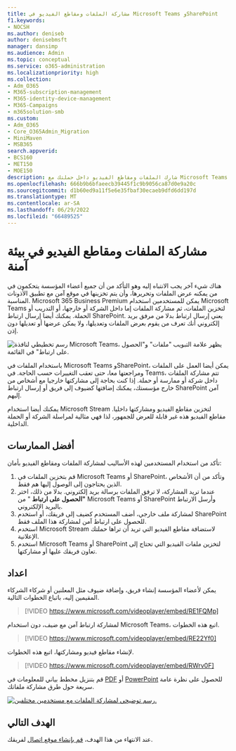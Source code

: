 ```yaml
---
title: مشاركة الملفات ومقاطع الفيديو في Microsoft Teams وSharePoint
f1.keywords:
- NOCSH
ms.author: deniseb
author: denisebmsft
manager: dansimp
ms.audience: Admin
ms.topic: conceptual
ms.service: o365-administration
ms.localizationpriority: high
ms.collection:
- Adm_O365
- M365-subscription-management
- M365-identity-device-management
- M365-Campaigns
- m365solution-smb
ms.custom:
- Adm_O365
- Core_O365Admin_Migration
- MiniMaven
- MSB365
search.appverid:
- BCS160
- MET150
- MOE150
description: شارك الملفات ومقاطع الفيديو داخل حملتك مع Microsoft Teams وSharePoint. يتضمن Microsoft 365 Business Premium Teams الذي يعد طريقة رائعة لمشاركة الملفات ومقاطع الفيديو بأمان.
ms.openlocfilehash: 666b9b6bfaeecb39445f1c9b9056ca87d0e9a20c
ms.sourcegitcommit: d1b60ed9a11f5e6e35fbaf30ecaeb9dfd6dd197d
ms.translationtype: MT
ms.contentlocale: ar-SA
ms.lasthandoff: 06/29/2022
ms.locfileid: "66489525"
---
```

# <a name="share-files-and-videos-in-a-safe-environment"></a>مشاركة الملفات ومقاطع الفيديو في بيئة آمنة


هناك شيء آخر يجب الانتباه إليه وهو التأكد من أن جميع أعضاء المؤسسة يتحكمون في من يمكنه عرض الملفات وتحريرها، وأن يتم تخزينها في موقع آمن مع تطبيق الأذونات المناسبة. Microsoft 365 Business Premium يمكن للمستخدمين استخدام Microsoft Teams لتخزين الملفات، ثم مشاركة الملفات إما داخل الشركة أو خارجها، أو التدريب أو الحملة. يمكنك أيضا إرسال ارتباط SharePoint. يعني إرسال ارتباط بدلا من مرفق بريد إلكتروني أنك تعرف من يقوم بعرض الملفات وتعديلها، ولا يمكن عرضها أو تعديلها دون إذن.

![رسم تخطيطي لنافذة Microsoft Teams، يظهر علامة التبويب "ملفات" و"الحصول على ارتباط" في القائمة.](../media/m365-democracy-teams-sharefiles.png)

باستخدام الملفات في Microsoft Teams وSharePoint، يمكن أيضا العمل على الملفات ومراجعتها معا، حتى تعقب التغييرات حسب الحاجة. في Teams، تتم مشاركة الملفات داخل شركة أو ممارسة أو حملة. إذا كنت بحاجة إلى مشاركتها خارجيا مع أشخاص من خارج مؤسستك، يمكنك إضافتها كضيوف إلى فريق أو إرسال ارتباط SharePoint آمن إليهم.

يمكنك أيضا استخدام Microsoft Stream لتخزين مقاطع الفيديو ومشاركتها داخليا. مقاطع الفيديو هذه غير قابلة للعرض للجمهور، لذا فهي مثالية لمراسلة الشركة أو الحملة الداخلية.

## <a name="best-practices"></a>أفضل الممارسات

تأكد من استخدام المستخدمين لهذه الأساليب لمشاركة الملفات ومقاطع الفيديو بأمان:

1. قم بتخزين الملفات في Microsoft Teams أو SharePoint، وتأكد من أن الأشخاص الذين يحتاجون إلى الوصول إليها هم فقط.
2. عندما تريد المشاركة، لا ترفق الملفات برسالة بريد إلكتروني. بدلا من ذلك، اختر **"الحصول على ارتباط** " من Microsoft Teams أو SharePoint وأرسل الارتباط بالبريد الإلكتروني.
3. لمشاركة ملف خارجي، أضف المستخدم كضيف إلى فريقك، أو استخدم SharePoint للحصول على ارتباط آمن لمشاركة هذا الملف فقط.
4. استخدم Microsoft Stream لاستضافة مقاطع الفيديو التي تريد أن تراها حملتك الإعلانية.
5. استخدم Microsoft Teams أو SharePoint لتخزين ملفات الفيديو التي تحتاج إلى تعاون فريقك عليها أو مشاركتها.

## <a name="set-up"></a>اعداد

يمكن لأعضاء المؤسسة إنشاء فريق، وإضافة ضيوف مثل المعلنين أو شركاء الشركاء المقيمين إليه، باتباع الخطوات التالية.

> [!VIDEO https://www.microsoft.com/videoplayer/embed/RE1FQMp]

لمشاركة ارتباط آمن مع ضيف، دون استخدام Microsoft Teams، اتبع هذه الخطوات.

> [!VIDEO https://www.microsoft.com/videoplayer/embed/RE22Yf0]

لإنشاء مقاطع فيديو ومشاركتها، اتبع هذه الخطوات.

> [!VIDEO https://www.microsoft.com/videoplayer/embed/RWrv0F]

قم بتنزيل مخطط بياني للمعلومات في [PDF](https://go.microsoft.com/fwlink/?linkid=2079435) أو [PowerPoint](https://go.microsoft.com/fwlink/?linkid=2079438) للحصول على نظرة عامة سريعة حول طرق مشاركة ملفاتك.

[![رسم توضيحي لمشاركة الملفات مع مستخدمين مختلفين.](../media/ShareYourfiles-thumb-358x201.png)](https://go.microsoft.com/fwlink/?linkid=2079435)

## <a name="next-objective"></a>الهدف التالي

عند الانتهاء من هذا الهدف، [قم بإنشاء موقع اتصال](create-communications-site.md) لفريقك.

